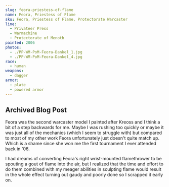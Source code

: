 ```yaml
---
slug: feora-priestess-of-flame
name: Feora, Priestess of Flame
sku: Feora, Priestess of Flame, Protectorate Warcaster
line:
  - Privateer Press
  - Warmachine
  - Protectorate of Menoth
painted: 2006
photos:
  - ./PP-WM-PoM-Feora-Dankel_1.jpg
  - ./PP-WM-PoM-Feora-Dankel_4.jpg
race:
  - human
weapons:
  - dagger
armor:
  - plate
  - powered armor
---
```


## Archived Blog Post

Feora was the second warcaster model I painted after Kreoss and I think a bit of a step backwards for me. Maybe I was rushing too quickly or maybe it was just all of the mechanics (which I seem to struggle with) but compared to most of my other work Feora unfortunately just doesn't quite match up. Which is a shame since she won me the first tournament I ever attended back in '06.

I had dreams of converting Feora's right wrist-mounted flamethrower to be spouting a gout of flame into the air, but I realized that the time and effort to do them combined with my meager abilities in sculpting flame would result in the whole effect turning out gaudy and poorly done so I scrapped it early on.

